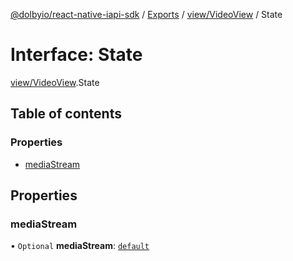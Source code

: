 [@dolbyio/react-native-iapi-sdk](../README.md) / [Exports](../modules.md) / [view/VideoView](../modules/view_VideoView.md) / State

# Interface: State

[view/VideoView](../modules/view_VideoView.md).State

## Table of contents

### Properties

- [mediaStream](view_VideoView.State.md#mediastream)

## Properties

### mediaStream

• `Optional` **mediaStream**: [`default`](services_conference_models_MediaStream.default.md)
